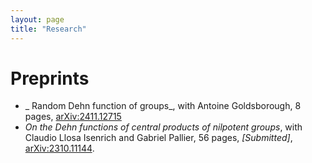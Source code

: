 ```yaml
---
layout: page
title: "Research"
---
```


# Preprints

* _ Random Dehn function of groups_, with Antoine Goldsborough, 8 pages, [arXiv:2411.12715][RandomDehn]
* _On the Dehn functions of central products of nilpotent groups_, with Claudio Llosa Isenrich and Gabriel Pallier, 56 pages, _[Submitted]_, [arXiv:2310.11144][CentralDehn].


[CentralDehn]: https://arxiv.org/abs/2310.11144
[RandomDehn]: https://arxiv.org/abs/2411.12715 
